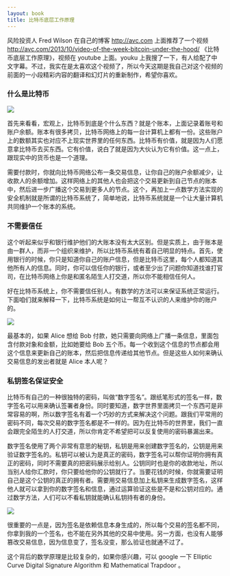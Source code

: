 ```yaml
---
layout: book
title: 比特币底层工作原理
---
```


风险投资人 Fred Wilson 在自己的博客 <http://avc.com> 上面推荐了一个视频 <http://avc.com/2013/10/video-of-the-week-bitcoin-under-the-hood/> 《比特币底层工作原理》，视频在 youtube 上面。youku 上我搜了一下，有人给配了中文字幕。不过，我实在是太喜欢这个视频了，所以今天这期是我自己对这个视频的前面的一小段精彩内容的翻译和幻灯片的重新制作，希望你喜欢。

### 什么是比特币

![](http://media.haoduoshipin.com/pic/bitcoin_basics/ledger.png)

首先来看看，宏观上，比特币到底是个什么东西？就是个账本，上面记录着账号和账户余额。账本有很多拷贝，比特币网络上的每一台计算机上都有一份。这些账户上的数额其实也对应不上现实世界里的任何东西。比特币有价值，就是因为人们愿意拿比特币去买东西。它有价值，说白了就是因为大伙认为它有价值。这一点上，跟现实中的货币也是一个道理。

需要付款时，你就向比特币网络公布一条交易信息，让你自己的账户余额减少，让收款人的余额增加。这样网络上的其他人也会把这个交易更新到自己节点的账本中，然后进一步广播这个交易到更多人的节点。这个，再加上一点数学方法实现的安全机制就是所谓的比特币系统了，简单地说，比特币系统就是一个让大量计算机共同维护一个账本的系统。

### 不需要信任

这个听起来似乎和银行维护他们的大账本没有太大区别。但是实质上，由于账本是由一群人，而非一个组织来维护，所以比特币系统有着自己明显的特点。首先，使用银行的时候，你只是知道你自己的账户信息，但是比特币这里，每个人都知道其他所有人的信息。同时，你可以信任你的银行，或者至少出了问题你知道找谁打官司，在比特币网络上你是和匿名陌生人打交道，所以你不能相信任何人。


好在比特币系统上，你不需要信任别人。有数学的方法可以来保证系统正常运行。下面咱们就来解释一下，比特币系统是如何让一帮互不认识的人来维护你的账户的。

![](http://media.haoduoshipin.com/pic/bitcoin_basics/broadcast.png)

最基本的，如果 Alice 想给 Bob 付款，她只需要向网络上广播一条信息，里面包含付款对象和金额，比如她要给 Bob 五个币。每一个收到这个信息的节点都会用这个信息来更新自己的账本，然后把信息传递给其他节点。但是这些人如何来确认交易信息的发出者就是 Alice 本人呢？

### 私钥签名保证安全

比特币有自己的一种很独特的密码，叫做“数字签名”。跟纸笔形式的签名一样，数字签名可以用来确认签署者身份。同时要知道，数字世界里面拷贝一个东西可是非常容易的啊，所以数字签名有着一个巧妙的方式来解决这个问题。跟我们平常用的密码不同，每次交易的数字签名都是不一样的。因为在比特币的世界里，我们一直会跟完全陌生的人打交道，所以你肯定不希望把可以反复使用的密码暴漏出来。

数字签名使用了两个非常有意思的秘钥，私钥是用来创建数字签名的，公钥是用来验证数字签名的。私钥可以被认为是真正的密码，数字签名可以帮你证明你拥有真正的密码，同时不需要真的把密码展示给别人。公钥同时也是你的收款地址，所以当别人给你汇款时，你只要给他你的公钥就行了。当要花钱的时候，你就需要证明自己是这个公钥的真正的拥有者。需要用交易信息加上私钥来生成数字签名，这样他人就可以拿到你的数字签名和信息，通过运算验证这些是不是和公钥对应的。通过数学方法，人们可以不看私钥就能确认私钥持有者的身份。

![](http://media.haoduoshipin.com/pic/bitcoin_basics/twokey.png)

很重要的一点是，因为签名是依赖信息本身生成的，所以每个交易的签名都不同，你拿到我的一个签名，也不能在另外其他的交易中使用。另一方面，也没有人能够篡改交易信息，因为信息变了，签名没变，那么验证也就通不过了。

这个背后的数学原理是比较复杂的，如果你感兴趣，可以 google 一下 Elliptic Curve Digital Signature Algorithm 和 Mathematical Trapdoor 。